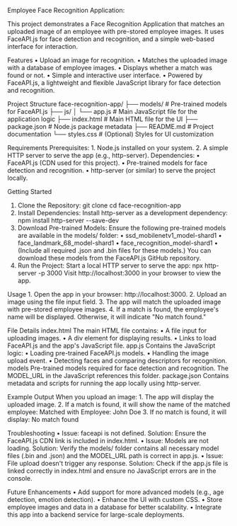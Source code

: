 Employee Face Recognition Application:

This project demonstrates a Face Recognition Application that matches an uploaded image of an employee with pre-stored employee images. It uses FaceAPI.js for face detection and recognition, and a simple web-based interface for interaction.

Features
    • Upload an image for recognition. 
    • Matches the uploaded image with a database of employee images. 
    • Displays whether a match was found or not. 
    • Simple and interactive user interface. 
    • Powered by FaceAPI.js, a lightweight and flexible JavaScript library for face detection and recognition. 

Project Structure
face-recognition-app/
├── models/                  # Pre-trained models for FaceAPI.js
├── js/
│   └── app.js               # Main JavaScript file for the application logic
├── index.html               # Main HTML file for the UI
├── package.json             # Node.js package metadata
├── README.md                # Project documentation
└── styles.css               # (Optional) Styles for UI customization

Requirements
Prerequisites:
    1. Node.js installed on your system. 
    2. A simple HTTP server to serve the app (e.g., http-server). 
Dependencies:
    • FaceAPI.js (CDN used for this project). 
    • Pre-trained models for face detection and recognition. 
    • http-server (or similar) to serve the project locally. 

Getting Started
1. Clone the Repository:
git clone <repository-url>
cd face-recognition-app
2. Install Dependencies:
Install http-server as a development dependency:
npm install http-server --save-dev
3. Download Pre-trained Models:
Ensure the following pre-trained models are available in the models/ folder:
    • ssd_mobilenetv1_model-shard1 
    • face_landmark_68_model-shard1 
    • face_recognition_model-shard1 
    • (Include all required .json and .bin files for these models.) 
You can download these models from the FaceAPI.js GitHub repository.
4. Run the Project:
Start a local HTTP server to serve the app:
npx http-server -p 3000
Visit http://localhost:3000 in your browser to view the app.

Usage
    1. Open the app in your browser: http://localhost:3000. 
    2. Upload an image using the file input field. 
    3. The app will match the uploaded image with pre-stored employee images. 
    4. If a match is found, the employee's name will be displayed. Otherwise, it will indicate "No match found." 

File Details
index.html
The main HTML file contains:
    • A file input for uploading images. 
    • A div element for displaying results. 
    • Links to load FaceAPI.js and the app's JavaScript file. 
app.js
Contains the JavaScript logic:
    • Loading pre-trained FaceAPI.js models. 
    • Handling the image upload event. 
    • Detecting faces and comparing descriptors for recognition. 
models
Pre-trained models required for face detection and recognition. The MODEL_URL in the JavaScript references this folder.
package.json
Contains metadata and scripts for running the app locally using http-server.

Example Output
When you upload an image:
    1. The app will display the uploaded image. 
    2. If a match is found, it will show the name of the matched employee: 
       Matched with Employee: John Doe
    3. If no match is found, it will display: 
       No match found

Troubleshooting
    • Issue: faceapi is not defined. Solution: Ensure the FaceAPI.js CDN link is included in index.html.
    • Issue: Models are not loading. Solution: Verify the models/ folder contains all necessary model files (.bin and .json) and the MODEL_URL path is correct in app.js.
    • Issue: File upload doesn't trigger any response. Solution: Check if the app.js file is linked correctly in index.html and ensure no JavaScript errors are in the console.

Future Enhancements
    • Add support for more advanced models (e.g., age detection, emotion detection). 
    • Enhance the UI with custom CSS. 
    • Store employee images and data in a database for better scalability. 
    • Integrate this app into a backend service for large-scale deployments. 


